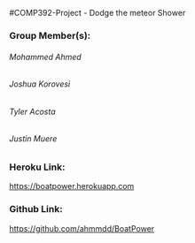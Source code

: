 #COMP392-Project - Dodge the meteor Shower

### Group Member(s): 
###### Mohammed Ahmed
###### Joshua Korovesi
###### Tyler Acosta
###### Justin Muere

### Heroku Link:
https://boatpower.herokuapp.com

### Github Link:
https://github.com/ahmmdd/BoatPower
